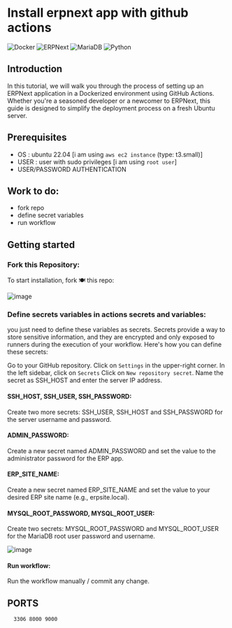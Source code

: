 # Install erpnext app with github actions
![Docker](https://img.shields.io/badge/Docker-23.0.3-%232496ED.svg?style=for-the-badge&logo=docker&logoColor=white) ![ERPNext](https://img.shields.io/badge/ERPNext-v14-%2343853D.svg?style=for-the-badge&logo=erpnext&logoColor=white) ![MariaDB](https://img.shields.io/badge/MariaDB-10.8-%234479A1.svg?style=for-the-badge&logo=mariadb&logoColor=white) ![Python](https://img.shields.io/badge/Python-3.10-%234B8BBE.svg?style=for-the-badge&logo=python&logoColor=white)

## Introduction
In this tutorial, we will walk you through the process of setting up an ERPNext application in a Dockerized environment using GitHub Actions. Whether you're a seasoned developer or a newcomer to ERPNext, this guide is designed to simplify the deployment process on a fresh Ubuntu server.

## Prerequisites
- OS : ubuntu 22.04 [i am using `aws ec2 instance` (type: t3.small)]
- USER : user with sudo privileges [i am using `root user`]
- USER/PASSWORD AUTHENTICATION 

## Work to do: 
- fork repo
- define secret variables
- run workflow

## Getting started 
### Fork this Repository:
To start installation, fork 🍽 this repo:

![image](https://github.com/Erpnext-Setup/erpnext14-with-github-actions/assets/105498424/d8eddbcb-dbe8-4247-91ac-42b01f19e505)

### Define secrets variables in actions secrets and variables:
you just need to define these variables as secrets. Secrets provide a way to store sensitive information, and they are encrypted and only exposed to runners during the execution of your workflow. Here's how you can define these secrets:

Go to your GitHub repository.
Click on `Settings` in the upper-right corner.
In the left sidebar, click on `Secrets`
Click on `New repository secret`.
Name the secret as SSH_HOST and enter the server IP address.

#### SSH_HOST, SSH_USER, SSH_PASSWORD:
Create two more secrets: SSH_USER, SSH_HOST and SSH_PASSWORD for the server username and password.

#### ADMIN_PASSWORD:
Create a new secret named ADMIN_PASSWORD and set the value to the administrator password for the ERP app.

#### ERP_SITE_NAME:
Create a new secret named ERP_SITE_NAME and set the value to your desired ERP site name (e.g., erpsite.local).

#### MYSQL_ROOT_PASSWORD, MYSQL_ROOT_USER:
Create two secrets: MYSQL_ROOT_PASSWORD and MYSQL_ROOT_USER for the MariaDB root user password and username.

![image](https://github.com/Erpnext-Setup/erpnext14-with-github-actions/assets/105498424/1f19f061-045c-4dd5-bb98-ef1255da5603)

#### Run workflow:
Run the workflow manually / commit any change.







## PORTS
      3306 8000 9000


